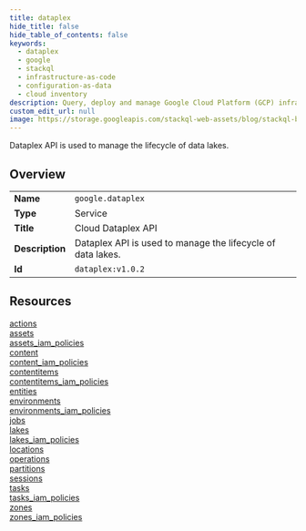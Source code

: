 ```yaml
---
title: dataplex
hide_title: false
hide_table_of_contents: false
keywords:
  - dataplex
  - google
  - stackql
  - infrastructure-as-code
  - configuration-as-data
  - cloud inventory
description: Query, deploy and manage Google Cloud Platform (GCP) infrastructure and resources using SQL
custom_edit_url: null
image: https://storage.googleapis.com/stackql-web-assets/blog/stackql-blog-post-featured-image.png
---
```

Dataplex API is used to manage the lifecycle of data lakes.  
    

## Overview
<table><tbody>
<tr><td><b>Name</b></td><td><code>google.dataplex</code></td></tr>
<tr><td><b>Type</b></td><td>Service</td></tr>
<tr><td><b>Title</b></td><td>Cloud Dataplex API</td></tr>
<tr><td><b>Description</b></td><td>Dataplex API is used to manage the lifecycle of data lakes.</td></tr>
<tr><td><b>Id</b></td><td><code>dataplex:v1.0.2</code></td></tr>
</tbody></table>

## Resources
<div class="row">
<div class="providerDocColumn">
<a href="/providers/google/dataplex/actions/">actions</a><br />
<a href="/providers/google/dataplex/assets/">assets</a><br />
<a href="/providers/google/dataplex/assets_iam_policies/">assets_iam_policies</a><br />
<a href="/providers/google/dataplex/content/">content</a><br />
<a href="/providers/google/dataplex/content_iam_policies/">content_iam_policies</a><br />
<a href="/providers/google/dataplex/contentitems/">contentitems</a><br />
<a href="/providers/google/dataplex/contentitems_iam_policies/">contentitems_iam_policies</a><br />
<a href="/providers/google/dataplex/entities/">entities</a><br />
<a href="/providers/google/dataplex/environments/">environments</a><br />
<a href="/providers/google/dataplex/environments_iam_policies/">environments_iam_policies</a><br />
<a href="/providers/google/dataplex/jobs/">jobs</a><br />
</div>
<div class="providerDocColumn">
<a href="/providers/google/dataplex/lakes/">lakes</a><br />
<a href="/providers/google/dataplex/lakes_iam_policies/">lakes_iam_policies</a><br />
<a href="/providers/google/dataplex/locations/">locations</a><br />
<a href="/providers/google/dataplex/operations/">operations</a><br />
<a href="/providers/google/dataplex/partitions/">partitions</a><br />
<a href="/providers/google/dataplex/sessions/">sessions</a><br />
<a href="/providers/google/dataplex/tasks/">tasks</a><br />
<a href="/providers/google/dataplex/tasks_iam_policies/">tasks_iam_policies</a><br />
<a href="/providers/google/dataplex/zones/">zones</a><br />
<a href="/providers/google/dataplex/zones_iam_policies/">zones_iam_policies</a><br />
</div>
</div>
